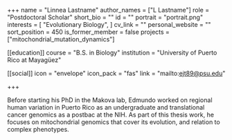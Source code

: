 +++
name = "Linnea Lastname"
author_names = ["L Lastname"]
role = "Postdoctoral Scholar"
short_bio = ""
id = ""
portrait = "portrait.png"
interests = [
  "Evolutionary Biology",
]
cv_link = ""
personal_website = ""
sort_position = 450
is_former_member = false
projects = ["mitochondrial_mutation_dynamics"]

[[education]]
  course = "B.S. in Biology"
  institution = "University of Puerto Rico at Mayagüez"

[[social]]
    icon = "envelope"
    icon_pack = "fas"
    link = "mailto:ejt89@psu.edu"


+++

Before starting his PhD in the Makova lab, Edmundo worked on regional
human variation in Puerto Rico as an undergraduate and translational
cancer genomics as a postbac at the NIH.  As part of this thesis work,
he focuses on mitochondrial genomics that cover its evolution, and
relation to complex phenotypes.

